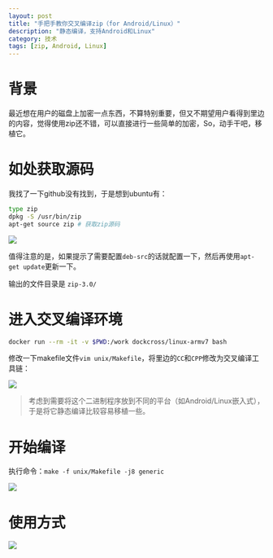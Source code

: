 ```yaml
---
layout: post
title: "手把手教你交叉编译zip（for Android/Linux）"
description: "静态编译，支持Android和Linux"
category: 技术
tags: [zip, Android, Linux]
---
```


# 背景

最近想在用户的磁盘上加密一点东西，不算特别重要，但又不期望用户看得到里边的内容，觉得使用zip还不错，可以直接进行一些简单的加密，So，动手干吧，移植它。

# 如处获取源码

我找了一下github没有找到，于是想到ubuntu有：

```sh
type zip
dpkg -S /usr/bin/zip
apt-get source zip # 获取zip源码
```

![](https://ws1.sinaimg.cn/large/6e22ca27gy1fr20q9qjtlj20ia0cnq7s)



值得注意的是，如果提示了需要配置`deb-src`的话就配置一下，然后再使用`apt-get update`更新一下。

输出的文件目录是 `zip-3.0/`

# 进入交叉编译环境

```sh
docker run --rm -it -v $PWD:/work dockcross/linux-armv7 bash
```

修改一下makefile文件`vim unix/Makefile`，将里边的`CC`和`CPP`修改为交叉编译工具链：

![](https://ws1.sinaimg.cn/large/6e22ca27gy1fr20qmoad5j20s70nojw8)


> 考虑到需要将这个二进制程序放到不同的平台（如Android/Linux嵌入式），于是将它静态编译比较容易移植一些。

# 开始编译

执行命令：`make -f unix/Makefile -j8 generic`

![](https://ws1.sinaimg.cn/large/6e22ca27gy1fr20s1tq00j20vt0p0wt4)


# 使用方式


![](https://ws1.sinaimg.cn/large/6e22ca27gy1fr20sajuolj20jn0mtdmg)


